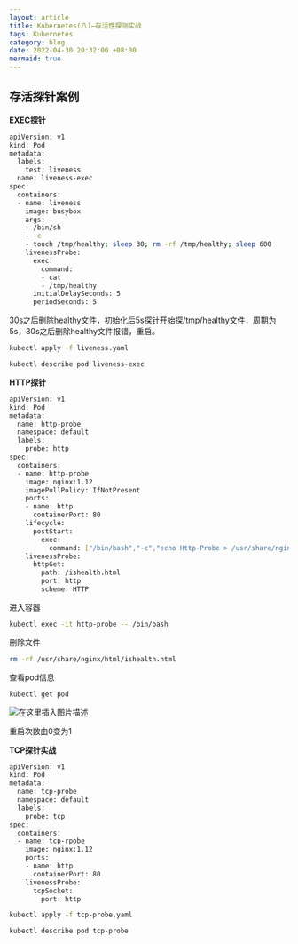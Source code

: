 ```yaml
---
layout: article
title: Kubernetes(八)—存活性探测实战
tags: Kubernetes
category: blog
date: 2022-04-30 20:32:00 +08:00
mermaid: true
---
```

## 存活探针案例
**EXEC探针**

```bash
apiVersion: v1
kind: Pod
metadata:
  labels:
    test: liveness
  name: liveness-exec
spec:
  containers:
  - name: liveness
    image: busybox
    args:
    - /bin/sh
    - -c
    - touch /tmp/healthy; sleep 30; rm -rf /tmp/healthy; sleep 600
    livenessProbe:
      exec:
        command:
        - cat
        - /tmp/healthy
      initialDelaySeconds: 5
      periodSeconds: 5
```
30s之后删除healthy文件，初始化后5s探针开始探/tmp/healthy文件，周期为5s，30s之后删除healthy文件报错，重启。
```bash
kubectl apply -f liveness.yaml 
```

```bash
kubectl describe pod liveness-exec
```

**HTTP探针**

```bash
apiVersion: v1
kind: Pod
metadata:
  name: http-probe
  namespace: default
  labels:
    probe: http
spec:
  containers:
  - name: http-probe
    image: nginx:1.12
    imagePullPolicy: IfNotPresent
    ports:
    - name: http
      containerPort: 80
    lifecycle:
      postStart:
        exec:
          command: ["/bin/bash","-c","echo Http-Probe > /usr/share/nginx/html/ishealth.html"]
    livenessProbe:
      httpGet:
        path: /ishealth.html
        port: http
        scheme: HTTP
```
进入容器

```bash
kubectl exec -it http-probe -- /bin/bash
```
删除文件
```bash
rm -rf /usr/share/nginx/html/ishealth.html
```
查看pod信息

```bash
kubectl get pod 
```

![在这里插入图片描述](https://img-blog.csdnimg.cn/9506969fb90e412ba29ca0be2739b65f.png)

重启次数由0变为1

**TCP探针实战**

```bash
apiVersion: v1
kind: Pod
metadata:
  name: tcp-probe
  namespace: default
  labels:
    probe: tcp
spec:
  containers:
  - name: tcp-rpobe
    image: nginx:1.12
    ports:
    - name: http
      containerPort: 80
    livenessProbe:
      tcpSocket:
        port: http
```
```bash
kubectl apply -f tcp-probe.yaml
```

```bash
kubectl describe pod tcp-probe
```
